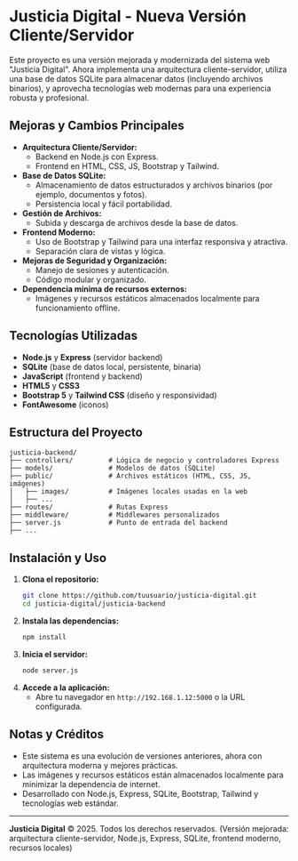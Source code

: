 # Justicia Digital - Nueva Versión Cliente/Servidor

Este proyecto es una versión mejorada y modernizada del sistema web "Justicia Digital". Ahora implementa una arquitectura cliente-servidor, utiliza una base de datos SQLite para almacenar datos (incluyendo archivos binarios), y aprovecha tecnologías web modernas para una experiencia robusta y profesional.

## Mejoras y Cambios Principales

- **Arquitectura Cliente/Servidor:**
  - Backend en Node.js con Express.
  - Frontend en HTML, CSS, JS, Bootstrap y Tailwind.
- **Base de Datos SQLite:**
  - Almacenamiento de datos estructurados y archivos binarios (por ejemplo, documentos y fotos).
  - Persistencia local y fácil portabilidad.
- **Gestión de Archivos:**
  - Subida y descarga de archivos desde la base de datos.
- **Frontend Moderno:**
  - Uso de Bootstrap y Tailwind para una interfaz responsiva y atractiva.
  - Separación clara de vistas y lógica.
- **Mejoras de Seguridad y Organización:**
  - Manejo de sesiones y autenticación.
  - Código modular y organizado.
- **Dependencia mínima de recursos externos:**
  - Imágenes y recursos estáticos almacenados localmente para funcionamiento offline.

## Tecnologías Utilizadas

- **Node.js** y **Express** (servidor backend)
- **SQLite** (base de datos local, persistente, binaria)
- **JavaScript** (frontend y backend)
- **HTML5** y **CSS3**
- **Bootstrap 5** y **Tailwind CSS** (diseño y responsividad)
- **FontAwesome** (iconos)

## Estructura del Proyecto

```
justicia-backend/
├── controllers/         # Lógica de negocio y controladores Express
├── models/              # Modelos de datos (SQLite)
├── public/              # Archivos estáticos (HTML, CSS, JS, imágenes)
│   ├── images/          # Imágenes locales usadas en la web
│   ├── ...
├── routes/              # Rutas Express
├── middleware/          # Middlewares personalizados
├── server.js            # Punto de entrada del backend
├── ...
```

## Instalación y Uso

1. **Clona el repositorio:**
   ```bash
   git clone https://github.com/tuusuario/justicia-digital.git
   cd justicia-digital/justicia-backend
   ```
2. **Instala las dependencias:**
   ```bash
   npm install
   ```
3. **Inicia el servidor:**
   ```bash
   node server.js
   ```
4. **Accede a la aplicación:**
   - Abre tu navegador en `http://192.168.1.12:5000` o la URL configurada.

## Notas y Créditos

- Este sistema es una evolución de versiones anteriores, ahora con arquitectura moderna y mejores prácticas.
- Las imágenes y recursos estáticos están almacenados localmente para minimizar la dependencia de internet.
- Desarrollado con Node.js, Express, SQLite, Bootstrap, Tailwind y tecnologías web estándar.

---

**Justicia Digital** © 2025. Todos los derechos reservados.
(Versión mejorada: arquitectura cliente-servidor, Node.js, Express, SQLite, frontend moderno, recursos locales)
